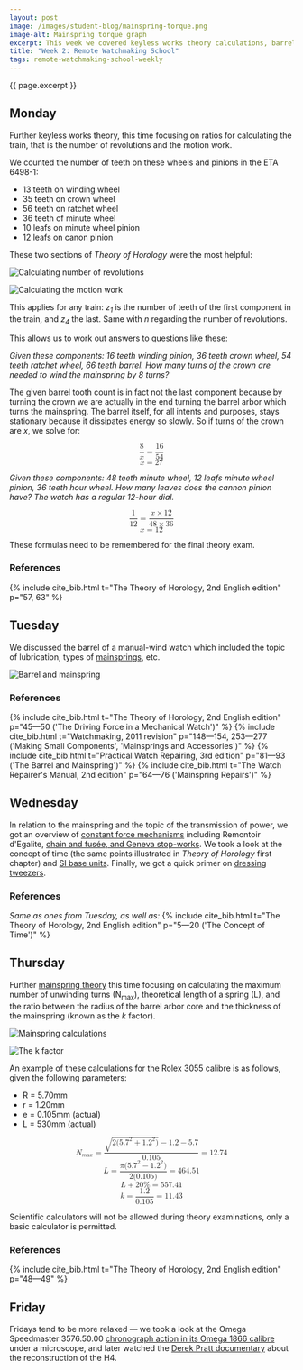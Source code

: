 ```yaml
---
layout: post
image: /images/student-blog/mainspring-torque.png
image-alt: Mainspring torque graph
excerpt: This week we covered keyless works theory calculations, barrel complete theory, mainspring calculations, and constant force mechanisms.
title: "Week 2: Remote Watchmaking School"
tags: remote-watchmaking-school-weekly
---
```


{{ page.excerpt }}

## Monday
Further keyless works theory, this time focusing on ratios for calculating the train, that is the number of revolutions and the motion work.

We counted the number of teeth on these wheels and pinions in the ETA 6498-1:
 - 13 teeth on winding wheel
 - 35 teeth on crown wheel
 - 56 teeth on ratchet wheel
 - 36 teeth of minute wheel
 - 10 leafs on minute wheel pinion
 - 12 leafs on canon pinion

These two sections of *Theory of Horology* were the most helpful:

![Calculating number of revolutions](/images/student-blog/number-of-revolutions.png)

![Calculating the motion work](/images/student-blog/calculating-the-motion-work.png)

This applies for any train: *z<sub>1</sub>* is the number of teeth of the first component in the train, and *z<sub>4</sub>* the last. Same with *n* regarding the number of revolutions.

This allows us to work out answers to questions like these:

*Given these components: 16 teeth winding pinion, 36 teeth crown wheel, 54 teeth ratchet wheel, 66 teeth barrel. How many turns of the crown are needed to wind the mainspring by 8 turns?*

The given barrel tooth count is in fact not the last component because by turning the crown we are actually in the end turning the barrel arbor which turns the mainspring. The barrel itself, for all intents and purposes, stays stationary because it dissipates energy so slowly. So if turns of the crown are *x*, we solve for:

<math xmlns="http://www.w3.org/1998/Math/MathML" display="block">
  <mfrac>
    <mn>8</mn>
    <mi>x</mi>
  </mfrac>
  <mo>=</mo>
  <mfrac>
    <mn>16</mn>
    <mn>54</mn>
  </mfrac>
</math>
<math xmlns="http://www.w3.org/1998/Math/MathML" display="block">
  <mi>x</mi>
  <mo>=</mo>
  <mn>27</mn>
</math>

*Given these components: 48 teeth minute wheel, 12 leafs minute wheel pinion, 36 teeth hour wheel. How many leaves does the cannon pinion have? The watch has a regular 12-hour dial.*

<math xmlns="http://www.w3.org/1998/Math/MathML" display="block">
  <mfrac>
    <mn>1</mn>
    <mn>12</mn>
  </mfrac>
  <mo>=</mo>
  <mfrac>
    <mrow>
      <mi>x</mi>
      <mo>&#xD7;</mo>
      <mn>12</mn>
    </mrow>
    <mrow>
      <mn>48</mn>
      <mo>&#xD7;</mo>
      <mn>36</mn>
    </mrow>
  </mfrac>
</math>
<math xmlns="http://www.w3.org/1998/Math/MathML" display="block">
  <mi>x</mi>
  <mo>=</mo>
  <mn>12</mn>
</math>

These formulas need to be remembered for the final theory exam.

### References
{% include cite_bib.html t="The Theory of Horology, 2nd English edition" p="57, 63" %}

## Tuesday
We discussed the barrel of a manual-wind watch which included the topic of lubrication, types of [mainsprings](https://www.thenakedwatchmaker.com/making-mainsprings), etc.

![Barrel and mainspring](/images/student-blog/barrel-and-mainspring.png)

### References
{% include cite_bib.html t="The Theory of Horology, 2nd English edition" p="45—50 ('The Driving Force in a Mechanical Watch')" %}
{% include cite_bib.html t="Watchmaking, 2011 revision" p="148—154, 253—277 ('Making Small Components', 'Mainsprings and Accessories')" %}
{% include cite_bib.html t="Practical Watch Repairing, 3rd edition" p="81—93 ('The Barrel and Mainspring')" %}
{% include cite_bib.html t="The Watch Repairer's Manual, 2nd edition" p="64—76 ('Mainspring Repairs')" %}

## Wednesday
In relation to the mainspring and the topic of the transmission of power, we got an overview of [constant force mechanisms](https://www.hodinkee.com/articles/a-close-look-at-constant-force-in-watchmaking) including Remontoir d'Egalite, [chain and fusée, and Geneva stop-works](https://quillandpad.com/2018/11/21/the-fusee-and-chain-from-function-to-fashion-in-4-wristwatches-from-a-lange-sohne-breguet-zenith-and-romain-gauthier/). We took a look at the concept of time (the same points illustrated in *Theory of Horology* first chapter) and [SI base units](https://en.wikipedia.org/wiki/SI_base_unit). Finally, we got a quick primer on [dressing tweezers](https://www.youtube.com/watch?v=injDQHraiLI).

### References
*Same as ones from Tuesday, as well as:*
{% include cite_bib.html t="The Theory of Horology, 2nd English edition" p="5—20 ('The Concept of Time')" %}

## Thursday
Further [mainspring theory](https://omegaforums.net/threads/horology-101-mainsprings.76629/) this time focusing on calculating the maximum number of unwinding turns (N<sub>max</sub>), theoretical length of a spring (L), and the ratio between the radius of the barrel arbor core and the thickness of the mainspring (known as the *k* factor).

![Mainspring calculations](/images/student-blog/mainspring-calculations.png)

![The k factor](/images/student-blog/k-factor.png)

An example of these calculations for the Rolex 3055 calibre is as follows, given the following parameters:

 - R = 5.70mm
 - r = 1.20mm
 - e = 0.105mm (actual)
 - L = 530mm (actual)

<math xmlns="http://www.w3.org/1998/Math/MathML" display="block">
  <msub>
    <mi>N</mi>
    <mrow>
      <mi>m</mi>
      <mi>a</mi>
      <mi>x</mi>
    </mrow>
  </msub>
  <mo>=</mo>
  <mfrac>
    <mrow>
      <msqrt>
        <mn>2</mn>
        <mo stretchy="false">(</mo>
        <msup>
          <mn>5.7</mn>
          <mn>2</mn>
        </msup>
        <mo>+</mo>
        <msup>
          <mn>1.2</mn>
          <mn>2</mn>
        </msup>
        <mo stretchy="false">)</mo>
      </msqrt>
      <mo>&#x2212;</mo>
      <mn>1.2</mn>
      <mo>&#x2212;</mo>
      <mn>5.7</mn>
    </mrow>
    <mn>0.105</mn>
  </mfrac>
  <mo>=</mo>
  <mn>12.74</mn>
</math>
<math xmlns="http://www.w3.org/1998/Math/MathML" display="block">
  <mi>L</mi>
  <mo>=</mo>
  <mfrac>
    <mrow>
      <mi>&#x3C0;</mi>
      <mo stretchy="false">(</mo>
      <msup>
        <mn>5.7</mn>
        <mn>2</mn>
      </msup>
      <mo>&#x2212;</mo>
      <msup>
        <mn>1.2</mn>
        <mn>2</mn>
      </msup>
      <mo stretchy="false">)</mo>
    </mrow>
    <mrow>
      <mn>2</mn>
      <mo stretchy="false">(</mo>
      <mn>0.105</mn>
      <mo stretchy="false">)</mo>
    </mrow>
  </mfrac>
  <mo>=</mo>
  <mn>464.51</mn>
</math>
<math xmlns="http://www.w3.org/1998/Math/MathML" display="block">
  <mi>L</mi>
  <mo>+</mo>
  <mn>20</mn>
  <mi mathvariant="normal">%</mi>
  <mo>=</mo>
  <mn>557.41</mn>
</math>
<math xmlns="http://www.w3.org/1998/Math/MathML" display="block">
  <mi>k</mi>
  <mo>=</mo>
  <mfrac>
    <mn>1.2</mn>
    <mn>0.105</mn>
  </mfrac>
  <mo>=</mo>
  <mn>11.43</mn>
</math>

Scientific calculators will not be allowed during theory examinations, only a basic calculator is permitted.

### References
{% include cite_bib.html t="The Theory of Horology, 2nd English edition" p="48—49" %}

## Friday
Fridays tend to be more relaxed — we took a look at the Omega Speedmaster 3576.50.00 [chronograph action in its Omega 1866 calibre](https://www.watchprosite.com/omega/the-right-stuff--inside-the-omega-speedmaster-professional--part-2/677.362702.2218312/) under a microscope, and later watched the [Derek Pratt documentary](https://bhi.co.uk/about-us/derekpratt/) about the reconstruction of the H4.
